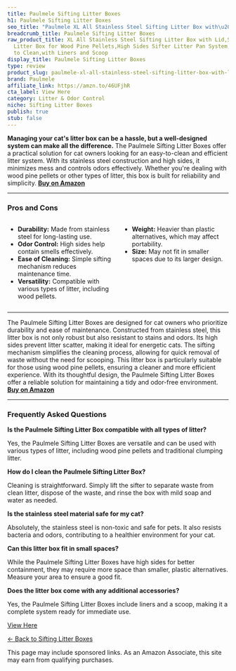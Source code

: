 ```yaml
---
title: Paulmele Sifting Litter Boxes
h1: Paulmele Sifting Litter Boxes
seo_title: "Paulmele XL All Stainless Steel Sifting Litter Box with\u2026"
breadcrumb_title: Paulmele Sifting Litter Boxes
raw_product_title: XL All Stainless Steel Sifting Litter Box with Lid,Sifting Cat
  Litter Box for Wood Pine Pellets,High Sides Sifter Litter Pan System,Odor Control,Easy
  to Clean,with Liners and Scoop
display_title: Paulmele Sifting Litter Boxes
type: review
product_slug: paulmele-xl-all-stainless-steel-sifting-litter-box-with-lid-sifting-cat-94af8d4d
brand: Paulmele
affiliate_link: https://amzn.to/46UFjhR
cta_label: View Here
category: Litter & Odor Control
niche: Sifting Litter Boxes
publish: true
stub: false
---
```


<div id="intro" class="full-width">
  <p><strong>Managing your cat's litter box can be a hassle, but a well-designed system can make all the difference.</strong> The Paulmele Sifting Litter Boxes offer a practical solution for cat owners looking for an easy-to-clean and efficient litter system. With its stainless steel construction and high sides, it minimizes mess and controls odors effectively. Whether you're dealing with wood pine pellets or other types of litter, this box is built for reliability and simplicity. <a href="https://amzn.to/46UFjhR" rel="nofollow sponsored noopener" target="_blank"><strong>Buy on Amazon</strong></a></p>
</div>

<hr />
<h3 id="pros-cons">Pros and Cons</h3>
<div class="pc-grid" style="display:grid;grid-template-columns:1fr 1fr;gap:16px;">
  <ul>
    <li><strong>Durability:</strong> Made from stainless steel for long-lasting use.</li>
    <li><strong>Odor Control:</strong> High sides help contain smells effectively.</li>
    <li><strong>Ease of Cleaning:</strong> Simple sifting mechanism reduces maintenance time.</li>
    <li><strong>Versatility:</strong> Compatible with various types of litter, including wood pellets.</li>
  </ul>
  <ul>
    <li><strong>Weight:</strong> Heavier than plastic alternatives, which may affect portability.</li>
    <li><strong>Size:</strong> May not fit in smaller spaces due to its larger design.</li>
  </ul>
</div>
<hr />

<div class="full-width">
  <p>The Paulmele Sifting Litter Boxes are designed for cat owners who prioritize durability and ease of maintenance. Constructed from stainless steel, this litter box is not only robust but also resistant to stains and odors. Its high sides prevent litter scatter, making it ideal for energetic cats. The sifting mechanism simplifies the cleaning process, allowing for quick removal of waste without the need for scooping. This litter box is particularly suitable for those using wood pine pellets, ensuring a cleaner and more efficient experience. With its thoughtful design, the Paulmele Sifting Litter Boxes offer a reliable solution for maintaining a tidy and odor-free environment. <a href="https://amzn.to/46UFjhR" rel="nofollow sponsored noopener" target="_blank"><strong>Buy on Amazon</strong></a></p>
</div>

<hr />
<h3 id="faqs">Frequently Asked Questions</h3>

<p><strong>Is the Paulmele Sifting Litter Box compatible with all types of litter?</strong></p>
<p>Yes, the Paulmele Sifting Litter Boxes are versatile and can be used with various types of litter, including wood pine pellets and traditional clumping litter.</p>

<p><strong>How do I clean the Paulmele Sifting Litter Box?</strong></p>
<p>Cleaning is straightforward. Simply lift the sifter to separate waste from clean litter, dispose of the waste, and rinse the box with mild soap and water as needed.</p>

<p><strong>Is the stainless steel material safe for my cat?</strong></p>
<p>Absolutely, the stainless steel is non-toxic and safe for pets. It also resists bacteria and odors, contributing to a healthier environment for your cat.</p>

<p><strong>Can this litter box fit in small spaces?</strong></p>
<p>While the Paulmele Sifting Litter Boxes have high sides for better containment, they may require more space than smaller, plastic alternatives. Measure your area to ensure a good fit.</p>

<p><strong>Does the litter box come with any additional accessories?</strong></p>
<p>Yes, the Paulmele Sifting Litter Boxes include liners and a scoop, making it a complete system ready for immediate use.</p>
<p><a class="btn" href="https://amzn.to/46UFjhR" target="_blank" rel="nofollow sponsored noopener">View Here</a></p>
<p><a href="/roundups/litter-odor-control/sifting-litter-boxes/">← Back to Sifting Litter Boxes</a></p>
<aside class="disclosure">This page may include sponsored links. As an Amazon Associate, this site may earn from qualifying purchases.</aside>
